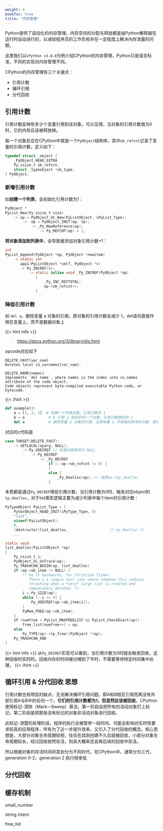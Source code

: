 ```yaml
---
weight: 4
bookToc: true
title: "内存管理"
---
```


Python提供了自动化的内存管理，内存空间的分配与释放都是由Python解释器在运行时自动进行的，以减轻程序员的工作负担并在一定程度上解决内存泄露的问题。

这里我们以`CPython v3.8.0`为例介绍CPython的内存管理，Python只是语言标准，不同的实现对内存管理不同。

CPython的内存管理有三个关键点：
- 引用计数
- 循环引用
- 分代回收

## 引用计数

引用计数反映有多少个变量引用到该对象。可以见得，当对象的引用计数值为0时，它的内存应该被释放掉。

每一个对象反应在CPython中就是一个`PyObject`结构体，其中`ob_refcnt`记录了变量的引用计数，定义如下：
```c
typedef struct _object {
    _PyObject_HEAD_EXTRA
    Py_ssize_t ob_refcnt;
    struct _typeobject *ob_type;
} PyObject;
```

### 新增引用计数

如**创建一个列表**，会初始化引用计数为1：
```c
PyObject *
PyList_New(Py_ssize_t size)
    -> op = PyObject_GC_New(PyListObject, &PyList_Type);
        ->  op = PyObject_INIT(op, tp);
            -> _Py_NewReference(op);
                -> Py_REFCNT(op) = 1;
```

**将对象添加到列表中**，会导致被添加对象引用计数+1：
```c
int
PyList_Append(PyObject *op, PyObject *newitem)
    -> static int
       app1(PyListObject *self, PyObject *v)
       -> Py_INCREF(v);
           -> static inline void _Py_INCREF(PyObject *op)
              {
                  _Py_INC_REFTOTAL;
                  op->ob_refcnt++;
              }
```

### 降低引用计数

如 `del a`，删除变量 a 对象的引用，原对象的引用计数会减少 1，del语句直接作用在变量上，而不是数据对象上

{{< hint info >}}
> https://docs.python.org/3/library/dis.html

opcode对应如下
```
DELETE_FAST(var_num)
Deletes local co_varnames[var_num].

DELETE_NAME(namei)
Implements `del name`, where namei is the index into co_names attribute of the code object. 
Code objects represent byte-compiled executable Python code, or bytecode.
```
{{< /hint >}}

```python
def example():
    a = [1, 2, 3]  # 创建一个列表对象，引用计数为 1
    b = a           # b 引用 a 指向的同一个对象，引用计数增加到 2
    del a           # 删除变量 a 对象的引用。这意味着 a 不再指向原来的对象，原对象的引用计数会减少 1。 这里opcode为DELETE_FAST
```
对应的c代码是
```c
case TARGET(DELETE_FAST):
    -> SETLOCAL(oparg, NULL);
        -> Py_XDECREF // 检查对象是否为 NULL
            -> Py_DECREF
                -> _Py_DECREF
                    if (--op->ob_refcnt != 0) {
                    }
                    else {
                        _Py_Dealloc(op); // 调用op->tp_dealloc
                    }
```

本质都是通过`Py_DECREF`降低引用计数，当引用计数为0时，触发对应object的`tp_dealloc`，对于list类型逻辑主要为减少列表中每个item的引用计数：
```c
PyTypeObject PyList_Type = {
    PyVarObject_HEAD_INIT(&PyType_Type, 0)
    "list",
    sizeof(PyListObject),
    0,
    (destructor)list_dealloc,                   /* tp_dealloc */
    ...

static void
list_dealloc(PyListObject *op)
{
    Py_ssize_t i;
    PyObject_GC_UnTrack(op);
    Py_TRASHCAN_BEGIN(op, list_dealloc)
    if (op->ob_item != NULL) {
        /* Do it backwards, for Christian Tismer.
           There's a simple test case where somehow this reduces
           thrashing when a *very* large list is created and
           immediately deleted. */
        i = Py_SIZE(op);
        while (--i >= 0) {
            Py_XDECREF(op->ob_item[i]);
        }
        PyMem_FREE(op->ob_item);
    }
    if (numfree < PyList_MAXFREELIST && PyList_CheckExact(op))
        free_list[numfree++] = op;
    else
        Py_TYPE(op)->tp_free((PyObject *)op);
    Py_TRASHCAN_END
}
```

{{< hint info >}}
从`Py_DECREF`实现可以看到，当引用计数为0时就会触发回收，这种回收时实时的。回收内存的时间被分摊到了平时，不需要等待特定时间集中处理。
{{< /hint >}}

## 循环引用 & 分代回收 思想

引用计数也有明显的缺点，无法解决循环引用问题。即A和B相互引用而再没有外部引用A与B中的任何一个，**它们的引用计数都为1，但显然应该被回收**。CPython使用标记-清除（Mark—Sweep）算法，第一阶段会把所有的活动对象打上标记，第二阶段是把那些没有标记的对象非活动对象进行回收。

此标记-清楚的处理阶段，程序的执行会被暂停一段时间，可能会影响对实时性要求较高的应用程序，所有为了近一步提升效率，又引入了分代回收的概念。核心思想是，大部分对象生命周期较短，往往在其刚创建不久后就被回收，小部分对象生命周期较长，经过回收依然存活，则其大概率还会再后续的回收中存活。

所以根据对象的存活时间将其划分为不同的代，在CPython中，通常分为三代，generation 0-2，generation 2 执行频率低




## 分代回收

## 缓存机制

small_number

string intern

free_list
